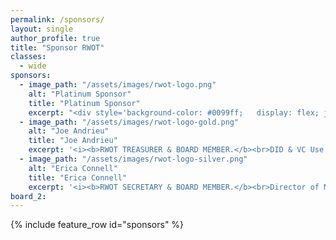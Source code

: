 ```yaml
---
permalink: /sponsors/
layout: single
author_profile: true
title: "Sponsor RWOT"
classes:
  - wide
sponsors:
  - image_path: "/assets/images/rwot-logo.png"
    alt: "Platinum Sponsor"
    title: "Platinum Sponsor"
    excerpt: "<div style='background-color: #0099ff;   display: flex; justify-content: center; align-items: center; width: 100%; height: 35px; font-weight: bold'>€50,000</div>&loz;Designation of 1 topic for research and presentation at workshop<br>&loz;2 attendee passes<br>&loz;2 passes for external experts related to your topic<br>&loz;Plus all benefits of Gold Sponsorship"
  - image_path: "/assets/images/rwot-logo-gold.png"
    alt: "Joe Andrieu"
    title: "Joe Andrieu"
    excerpt: '<i><b>RWOT TREASURER & BOARD MEMBER.</b><br>DID & VC Use Cases Co-Editor, W3C.<br>Legendary Requirements, CEO.</i><br><br>Joe leads requirements efforts for the W3C Decentralized Identifiers WG, W3C Credentials CG and RWOT.  He is the creator of the DID Method Rubric, and the lead author of Joram 1.0.0, Amira 1.0.0, and the Functional Identity Primer.'
  - image_path: "/assets/images/rwot-logo-silver.png"
    alt: "Erica Connell"
    title: "Erica Connell"
    excerpt: '<i><b>RWOT SECRETARY & BOARD MEMBER.</b><br>Director of Media, Legendary Requirements.</I><br><br>Erica is the producer of _The Rubric_ podcast, an ongoing episodic discussion about different DID methods. She develops media telling the human stories highlighting the power and relevance of Decentralized Identity. She is a trained actor, director, and produced playwright.'
board_2:
---
```


{% include feature_row id="sponsors" %}

